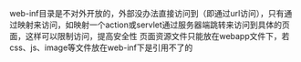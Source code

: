 web-inf目录是不对外开放的，外部没办法直接访问到（即通过url访问），只有通过映射来访问，如映射一个action或servlet通过服务器端跳转来访问到具体的页面，这样可以限制访问，提高安全性
页面资源文件只能放在webapp文件下，若css、js、image等文件放在web-inf下是引用不了的